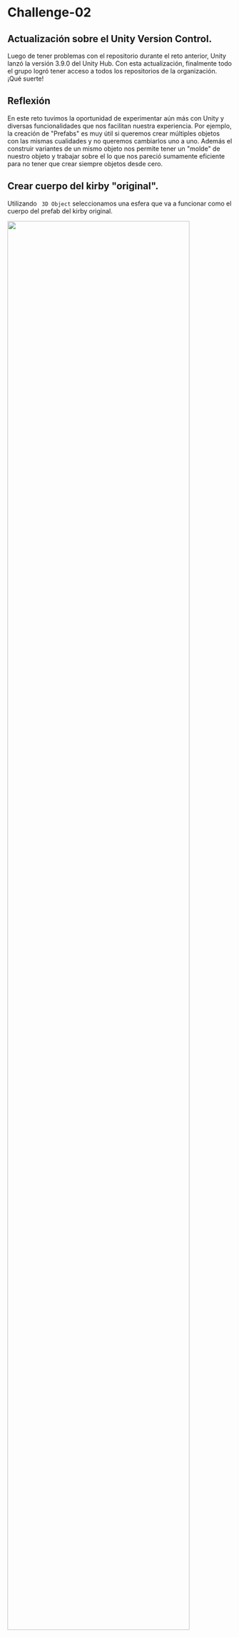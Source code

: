 # Challenge-02

<h2> Actualización sobre el Unity Version Control. </h2>
Luego de tener problemas con el repositorio durante el reto anterior, Unity lanzó la versión 3.9.0 del Unity Hub. Con esta actualización, finalmente todo el grupo logró tener acceso a todos los repositorios de la organización. ¡Qué suerte!


<h2>Reflexión</h2>

<p>En este reto tuvimos la oportunidad de experimentar aún más con Unity y diversas funcionalidades que nos facilitan nuestra experiencia. Por ejemplo, la creación de "Prefabs" es muy útil si queremos crear múltiples objetos con las mismas cualidades y no queremos cambiarlos uno a uno. Además el construir variantes de un mismo objeto nos permite tener un "molde" de nuestro objeto y trabajar sobre el lo que nos pareció sumamente eficiente para no tener que crear siempre objetos desde cero.</p>


<h2> Crear cuerpo del kirby "original". </h2>
<p> Utilizando <code> 3D Object</code> seleccionamos una esfera que va a funcionar como el cuerpo del prefab del kirby original.</p>

<image
  src="KirbyTerrain/CreateKirby1.png"
  width = 90%
  height = 90%>

<h2>Creamos folder llamado <code> Prefabs</code>. </h2>
<p> En el área de project creamos un folder que tendrá todos los prefabs. La creación de este folder es principalmente para organización y evitar confusiones</p>

<image
  src="KirbyTerrain/folder.png"
  width = 90%
  height = 90%>




<h2>Mover "cuerpo" del kirby original al folder de Prefabs.</h2>
<p> Movemos (usando drag and drop) el "cuerpo" del kirby original creado en el primer paso hacia dentro del folder<code> Prefabs</code> para que se puedan hacer cambios al prefab.</p>

<image
  src="KirbyTerrain/PrefabOriginal.png"
  width = 90%
  height = 90%>





<h2>Agrandar cuerpo del Kirby.</h2>
<p> Agrandamos el cuerpo del kirby para que vaya tomando la forma que queremos. Para agrandarlo utilizamos podemos utilizar tanto las herramienta de <Code>Scale</Code> a la derecha de la pantalla o seleccionando la opción pertinenete en el módulo de opciones que aparece en la pantalla de <code>Scene</code>. </p>

<image
  src="KirbyTerrain/AgrandarKirby.png"
  width = 90%
  height = 90%>



<h2> Creando ojos del kirby.</h2>
<p> Utilizando <code> 3D game object</code> elegimos una capsula ajustamos su tamaño y su inclinación para representar los ojos. Los ajustes al tamaño e inclinación y posición se hacen seleccionando el objeto en el area de inspector. Primero se obtuvo una primera versión del ojo y luego dandole <code> click derecho/duplicate </code> se duplicó esa versión y se acomodó en el área que hacía falta. </p>

<image
  src="KirbyTerrain/CreateEye1.png"
  width = 90%
  height = 90%>





<h2> Creando brazos del kirby.</h2>
<p> Con la misma estrategia de los ojos, creamos los brazos que fuimos modificando su tamaño para que fueran aproximadamente proporcionales al cuerpo. Primero se obtuvo una primera versión del brazo y luego dandole <code> click derecho/duplicate </code> se duplicó esa versión y se acomodó en el área que hacía falta. </p>

<image
  src="KirbyTerrain/Brazo1y2.png"
  width = 90%
  height = 90%>





<h2> Creando Pierna del Kirby.</h2>
<p> De la misma manera que se crearon los ojos y los brazos, creamos las piernas utilizando una <code> 3D game object</code> elegimos una capsula y ajustando su inclinación, posición y tamaño. Primero se obtuvo una primera versión de la pierna y luego dandole <code> click derecho/duplicate </code>  se duplicó esa versión y se acomodó en el área que hacía falta. </p>

<image
  src="KirbyTerrain/AlargandoYRotandoPierna.png"
  width = 90%
  height = 90%>



<h2> Creando pómulos.</h2>
<p> Quisimos resaltar un detalle pequeño del Kirby en sus pómulos para eso creamos un <code> 3D game object</code> esférico, lo acomodamos tal que sobresaliera un poco e hiciera el efecto de "enrojecimiento" del Kirby. Primero se obtuvo una primera versión del pómulo y luego dandole <code> click derecho/duplicate </code> se duplicó esa versión y se acomodó en el área que hacía falta. </p>

<image
  src="KirbyTerrain/pomulo1.png"
  width = 90%
  height = 90%>





<h2>Version final de kirby original.</h2>

<image
  src="KirbyTerrain/kirbyOriginal.png"
  width = 90%
  height = 90%>






<h2> Añadir componente de Rigid Body.</h2>
<p> Como pretendemos que en el resultado final de nuestro trabajo los Kirbys estén parados en un terreno siendo afectados por la gravedad le añadimos un componente de <code> Rigid Body</code>  para que también les afecte la gravedad. Rigid Body se obtiene luego de presionar <code> Add Componente/Physics/Rigid Body </code>. También nos aseguramos de que la opción de <code>Use Gravity</code> esté activa.</p>


<image
  src="KirbyTerrain/addComponent.png"
  width = 90%
  height = 90%>





<h2> Video de ejemplo del componente Rigid Body</h2>
<p>Este en un <a href="https://youtu.be/XNS3pLBN0Tw?si=hKymJbaHU2NctdxO"> video ejemplar </a>  de la utilidad del componente Rigid Body. Sin este componenete simplemente el Kirby estuviera en el aire sin moverse/caerse.</p>

<h2>Creando variantes de los prefabs</h2>

<p>Seleccionando el prefab <code>KirbyOriginal</code>, hacemos clic derecho y nos dirigimos hacia <code>Create -> Prefab Variant</code> para crear una copia independiente o <bold>variante</bold> del Kirby que ya habíamos creado. Esta variante está derivada del Kirby original, pero se puede modificar sin alterar la base. Utilizando variantes, podemos crear diferentes Kirbies con diferentes poses, disfrazes y objetos. Ahora creamos dos variantes: un <code>KirbyStaff</code> para el Kirby que tendrá un bastón y un <code>KirbySpear</code> para el Kirby que tendrá una lanza.</p>

<image
  src="StaffSpear/04-Variant.png"
  width = 90%
  height = 90%>

<h2>Creando primera variante: Kirby con bastón</h2>

<p>Realizando dos clics en el nuevo <code>KirbyStaff</code> para poder editarlo, primero creamos una jerarquía para el bastón. Hacemos esto dirigiéndonos a <code>GameObject -> Create Empty</code>. Evidentemente, esto creará un objeto vacío. Sin embargo, esto se nos hace útil para sostener todas las partes del bastón como un solo objeto bajo la misma jerarquía. A este objeto vacío simplemente lo llamamos <code>Staff</code>. Luego, bajo este objeto, nos dirigimos a <code>GameObject -> 3D Object -> Cylinder</code> para crear el bastón. Al cilindro se le aplican transformaciones y sus parámetros se observan en la siguiente imagen.</p>

<image
  src="StaffSpear/01-Staff1.png"
  width = 90%
  height = 90%>

<p>Luego, creamos dos esferas para los bordes del bastón. Se ubican sus parámetros tales como se observan:</p>

<image
  src="StaffSpear/02-Staff2.png"
  width = 90%
  height = 90%>

<image
  src="StaffSpear/03-Staff3.png"
  width = 90%
  height = 90%>

<image
  src="StaffSpear/07-StaffHat1.png"
  width = 90%
  height = 90%>

<image
  src="StaffSpear/08-StaffHat2.png"
  width = 90%
  height = 90%>

<image
  src="StaffSpear/09-StaffHat3.png"
  width = 90%
  height = 90%>

<h2>Creando segunda variante: Spear Kirby</h2>

<image
  src="StaffSpear/05-Spear1.png"
  width = 90%
  height = 90%>

<image
  src="StaffSpear/06-Spear2.png"
  width = 90%
  height = 90%>

<image
  src="StaffSpear/10-SpearHat1.png"
  width = 90%
  height = 90%>

<image
  src="StaffSpear/11-SpearHat2.png"
  width = 90%
  height = 90%>

<h2>Añadiendo poses a las dos variantes de Kirby</h2>

<image
  src="StaffSpear/12-StaffPose1.png"
  width = 90%
  height = 90%>

<image
  src="StaffSpear/13-StaffPose2.png"
  width = 90%
  height = 90%>

<image
  src="StaffSpear/14-StaffPose3.png"
  width = 90%
  height = 90%>

<image
  src="StaffSpear/15-StaffPose4.png"
  width = 90%
  height = 90%>

<image
  src="StaffSpear/16-StaffPose5.png"
  width = 90%
  height = 90%>

<image
  src="StaffSpear/17-SpearPose1.png"
  width = 90%
  height = 90%>

<image
  src="StaffSpear/18-SpearPose2.png"
  width = 90%
  height = 90%>

<image
  src="StaffSpear/19-SpearPose3.png"
  width = 90%
  height = 90%>

<h2>Versiones finales de Staff Kirby y Spear Kirby</h2>

<image
  src="StaffSpear/20-FinalStaff.png"
  width = 90%
  height = 90%>

<image
  src="StaffSpear/21-FinalSpear.png"
  width = 90%
  height = 90%>

<h2> Crear el terreno.</h2>
<p> Similar a cuando elegimos un <code> 3D game object</code> regular, creamos un terreno.</p>

<image
  src="KirbyTerrain/CreateTerrain.png"
  width = 90%
  height = 90%>






<h2> Ajustando las dimensiones y resolución del terreno a las especificadas en las instrucciones.</h2>
<image
  src="KirbyTerrain/sizeTerrain.png"
  width = 90%
  height = 90%>
<image
  src="KirbyTerrain/heightMapRes.png"
  width = 50%
  height = 50%>





<h2> Elevando terreno.</h2>
<p> Aunque ya pudieramos empezar a hacer montañas hay que destacar que para poder realizar hoyos necesitamos elevar el terreno un poco. </p>

<image
  src="KirbyTerrain/ambientar.png"
  width = 90%
  height = 90%>



<h2>Referencia para el terreno.</h2>
<p> Esta es una foto de referencia para replicar el relieve de nuestro terreno. La foto fue tomada de <a href="https://tangrams.github.io/heightmapper/#9.90833/18.2959/-66.1836"> aquí</a>. </p>
<image
  src="KirbyTerrain/elegido.png"
  width = 90%
  height = 90%>




<h2> Preparamos las herramientas para poder comenzar a hacer montañas.</h2>
<p> Debemos seleccionar <Code> Raise or lower terrain </Code> y posteriormente la forma de la brocha que queremos utilizar para hacer las montañas. Para implementar las montañas hacemos click de manera que el terreno vaya creando abultaciones que parezcan montañas. Si necesitamos que alguna parte de nuestro terreno se hunda creando hoyos, lo podemos obtener con <Code> shift + click </Code>. </p>
<image
  src="KirbyTerrain/montanas.png"
  width = 90%
  height = 90%>





<h2>Hacemos las montañas de manera que replique el terreno escogido.</h2>

<image
  src="KirbyTerrain/montanas2.png"
  width = 90%
  height = 90%>



  <h2> Colonizando el terreno</h2>

  <p>Una vez todas nuestras variantes estén hechas si entramos a la carpeta de Prefabs debe verse similar a esta foto.</p>


<image
  src="KirbyTerrain2/Variantes.png"
  width = 90%
  height = 90%>

<p>Para comenzar a instanciar las variantes seleccionamos una a una cada variante y la deslizamos hacia el terreno o hacia el área de <code>Hierarchy</code>. Note que una instancia se identifica con el cuadrado circulado en la foto. Una vez las instancias ya se encuentran en el área de <code>Hierarchy</code> lo que resta es ubicarlas en el terreno utilizando la herramienta <code>Position</code> a nuestro gusto.</p>

<image
  src="VariantesInstanciadas.png"
  width = 90%
  height = 90%>


  <h2>Foto de instancia de Kirby Original dentro del terreno que ha sido colonizado.</h2>

<image
  src="KirbyTerrain2/Original.png"
  width = 90%
  height = 90%>


  <h2>Foto de instancia de variante Kirby Magic dentro del terreno que ha sido colonizado.</h2>

<image
  src="KirbyTerrain2/Magic.png"
  width = 90%
  height = 90%>



  <h2>Foto de instancia de variante Kirby Spear dentro del terreno que ha sido colonizado.</h2>

<image
  src="KirbyTerrain2/Spear.png"
  width = 90%
  height = 90%>



  <h2>Foto de instancia de variante Kirby Spider dentro del terreno que ha sido colonizado.</h2>

<image
  src="KirbyTerrain2/Spider.png"
  width = 90%
  height = 90%>

  <h2>Foto de instancia de variante Kirby Staff dentro del terreno que ha sido colonizado.</h2>

<image
  src="KirbyTerrain2/Staff.png"
  width = 90%
  height = 90%>






  

<h2>Historia de Kirby de Gabriel Romero</h2>

<p> Recuerdo un poco la primera vez que vi a Kirby y supe quien era. Estaba en el cuarto de mi hermana, molestándola seguramente. La vi jugando algo que me pareció un poco extraño pues no lo había visto antes, o al menos no recordaba. Me quedé allí al lado de mi hermana, viendo cómo se movía el Kirby y como mi hermana jugaba. Me pareció muy curioso el juego y, a partir de ese día, siempre quería jugarlo. El único problema es que, como buen hermano menor, nunca me dejaban. Mi hermana nunca me dejaba jugar y, por mucho que insistiera, siempre me decía que no. Supongo que es normal en una relación de hermanos de distinta edad, donde yo quería hacer lo que ella hacía, pero nunca me dejaba. En conclusión, recuerdo más a Kirby por lo que veía jugar más que por lo que jugué.</p>
